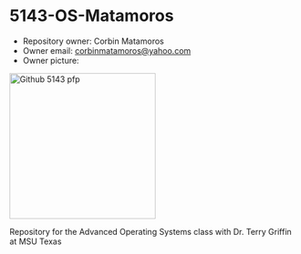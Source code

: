 # 5143-OS-Matamoros

- Repository owner: Corbin Matamoros
- Owner email: corbinmatamoros@yahoo.com
- Owner picture: 

<img src="https://i.imgur.com/6QaoUrd.png" alt="Github 5143 pfp" style="width:256px;height:256px">

Repository for the Advanced Operating Systems class with Dr. Terry Griffin at MSU Texas
